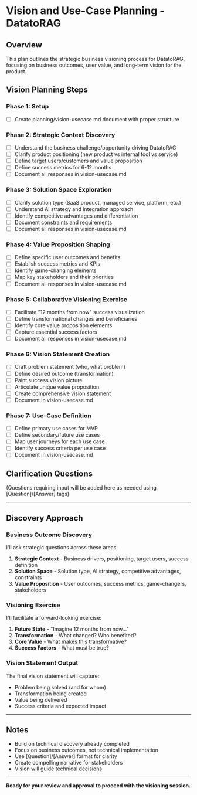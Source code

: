 # Vision and Use-Case Planning - DatatoRAG

## Overview

This plan outlines the strategic business visioning process for DatatoRAG, focusing on business outcomes, user value, and long-term vision for the product.

## Vision Planning Steps

### Phase 1: Setup

- [ ] Create planning/vision-usecase.md document with proper structure

### Phase 2: Strategic Context Discovery

- [ ] Understand the business challenge/opportunity driving DatatoRAG
- [ ] Clarify product positioning (new product vs internal tool vs service)
- [ ] Define target users/customers and value proposition
- [ ] Define success metrics for 6-12 months
- [ ] Document all responses in vision-usecase.md

### Phase 3: Solution Space Exploration

- [ ] Clarify solution type (SaaS product, managed service, platform, etc.)
- [ ] Understand AI strategy and integration approach
- [ ] Identify competitive advantages and differentiation
- [ ] Document constraints and requirements
- [ ] Document all responses in vision-usecase.md

### Phase 4: Value Proposition Shaping

- [ ] Define specific user outcomes and benefits
- [ ] Establish success metrics and KPIs
- [ ] Identify game-changing elements
- [ ] Map key stakeholders and their priorities
- [ ] Document all responses in vision-usecase.md

### Phase 5: Collaborative Visioning Exercise

- [ ] Facilitate "12 months from now" success visualization
- [ ] Define transformational changes and beneficiaries
- [ ] Identify core value proposition elements
- [ ] Capture essential success factors
- [ ] Document all responses in vision-usecase.md

### Phase 6: Vision Statement Creation

- [ ] Craft problem statement (who, what problem)
- [ ] Define desired outcome (transformation)
- [ ] Paint success vision picture
- [ ] Articulate unique value proposition
- [ ] Create comprehensive vision statement
- [ ] Document in vision-usecase.md

### Phase 7: Use-Case Definition

- [ ] Define primary use cases for MVP
- [ ] Define secondary/future use cases
- [ ] Map user journeys for each use case
- [ ] Identify success criteria per use case
- [ ] Document in vision-usecase.md

## Clarification Questions

(Questions requiring input will be added here as needed using [Question]/[Answer] tags)

---

## Discovery Approach

### Business Outcome Discovery

I'll ask strategic questions across these areas:

1. **Strategic Context** - Business drivers, positioning, target users, success definition
2. **Solution Space** - Solution type, AI strategy, competitive advantages, constraints
3. **Value Proposition** - User outcomes, success metrics, game-changers, stakeholders

### Visioning Exercise

I'll facilitate a forward-looking exercise:

1. **Future State** - "Imagine 12 months from now..."
2. **Transformation** - What changed? Who benefited?
3. **Core Value** - What makes this transformative?
4. **Success Factors** - What must be true?

### Vision Statement Output

The final vision statement will capture:

- Problem being solved (and for whom)
- Transformation being created
- Value being delivered
- Success criteria and expected impact

---

## Notes

- Build on technical discovery already completed
- Focus on business outcomes, not technical implementation
- Use [Question]/[Answer] format for clarity
- Create compelling narrative for stakeholders
- Vision will guide technical decisions

---

**Ready for your review and approval to proceed with the visioning session.**
